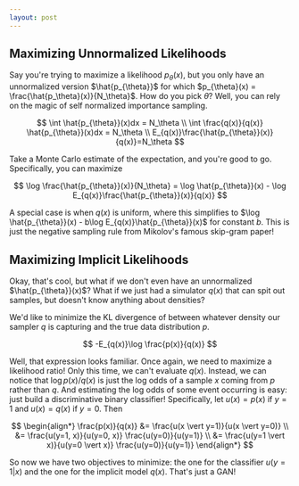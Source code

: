 ```yaml
---
layout: post
---
```




## Maximizing Unnormalized Likelihoods

Say you're trying to maximize a likelihood $p_{\theta}(x)$, but you only have an unnormalized version $\hat{p_{\theta}}$ for which $p_{\theta}(x) = \frac{\hat{p_\theta}(x)}{N_\theta}$. How do you pick $\theta$? Well, you can rely on the magic of self normalized importance sampling.

$$
\int \hat{p_{\theta}}(x)dx = N_\theta \\
\int \frac{q(x)}{q(x)} \hat{p_{\theta}}(x)dx = N_\theta \\
E_{q(x)}\frac{\hat{p_{\theta}}(x)}{q(x)}=N_\theta
$$


Take a Monte Carlo estimate of the expectation, and you're good to go. Specifically, you can maximize

$$
\log \frac{\hat{p_{\theta}}(x)}{N_\theta} = \log \hat{p_{\theta}}(x) - \log E_{q(x)}\frac{\hat{p_{\theta}}(x)}{q(x)}
$$

A special case is when $q(x)$ is uniform, where this simplifies to $\log \hat{p_{\theta}}(x) - b\log E_{q(x)}\hat{p_{\theta}}(x)$ for constant $b$. This is just the negative sampling rule from Mikolov's famous skip-gram paper!



## Maximizing Implicit Likelihoods

Okay, that's cool, but what if we don't even have an unnormalized $\hat{p_{\theta}}(x)$? What if we just had a simulator $q(x)$ that can spit out samples, but doesn't know anything about densities?

We'd like to minimize the KL divergence of between whatever density our sampler $q$ is capturing and the true data distribution $p$. 

$$
-E_{q(x)}\log \frac{p(x)}{q(x)}
$$

Well, that expression looks familiar. Once again, we need to maximize a likelihood ratio! Only this time, we can't evaluate $q(x)$. Instead, we can notice that $\log p(x)/q(x)$ is just the log odds of a sample $x$ coming from $p$ rather than $q$. And estimating the log odds of some event occurring is easy: just build a discriminative binary classifier! Specifically, let $u(x)=p(x)$ if $y=1$ and $u(x)=q(x)$ if $y=0$. Then

$$
\begin{align*}
\frac{p(x)}{q(x)} &= \frac{u(x \vert y=1)}{u(x \vert y=0)} \\
&= \frac{u(y=1, x)}{u(y=0, x)} \frac{u(y=0)}{u(y=1)} \\
&= \frac{u(y=1 \vert x)}{u(y=0 \vert x)} \frac{u(y=0)}{u(y=1)}
\end{align*}
$$

So now we have two objectives to minimize: the one for the classifier $u(y=1 \vert x)$ and the one for the implicit model $q(x)$.  That's just a GAN!

